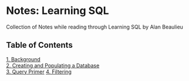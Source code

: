 # Notes: Learning SQL

Collection of Notes while reading through Learning SQL by Alan Beaulieu

## Table of Contents
[1. Background](1.%20Background.md)  
[2. Creating and Populating a Database](2.%20Creating%20and%20Populating%20a%20Database.md)  
[3. Query Primer](3.%20Query%20Primer.md)
[4. Filtering](4.%20Filtering.md)